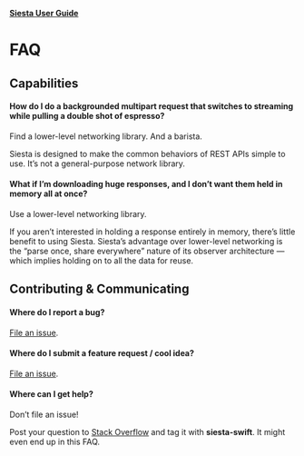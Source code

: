**[Siesta User Guide](https://github.com/bustoutsolutions/siesta/blob/master/Docs/index.md)**

# FAQ


## Capabilities

#### How do I do a backgrounded multipart request that switches to streaming while pulling a double shot of espresso?

Find a lower-level networking library. And a barista.

Siesta is designed to make the common behaviors of REST APIs simple to use. It’s not a general-purpose network library.

#### What if I’m downloading huge responses, and I don’t want them held in memory all at once?

Use a lower-level networking library.

If you aren’t interested in holding a response entirely in memory, there’s little benefit to using Siesta. Siesta’s advantage over lower-level networking is the “parse once, share everywhere” nature of its observer architecture — which implies holding on to all the data for reuse.


## Contributing & Communicating

#### Where do I report a bug?

[File an issue](https://github.com/bustoutsolutions/siesta/issues/new).

#### Where do I submit a feature request / cool idea?

[File an issue](https://github.com/bustoutsolutions/siesta/issues/new).

#### Where can I get help?

Don’t file an issue!

Post your question to [Stack Overflow](http://stackoverflow.com) and tag it with **siesta-swift**. It might even end up in this FAQ.
